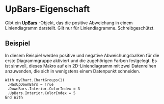 
# UpBars-Eigenschaft

Gibt ein  **[UpBars](635f449d-eb8b-2026-e1a7-9472f33641cc.md)** -Objekt, das die positive Abweichung in einem Liniendiagramm darstellt. Gilt nur für Liniendiagramme. Schreibgeschützt.


## Beispiel

In diesem Beispiel werden positive und negative Abweichungsbalken für die erste Diagrammgruppe aktiviert und die zugehörigen Farben festgelegt. Es ist sinnvoll, dieses Makro auf ein 2D-Liniendiagramm mit zwei Datenreihen anzuwenden, die sich in wenigstens einem Datenpunkt schneiden.


```
With myChart.ChartGroups(1) 
 .HasUpDownBars = True 
 .DownBars.Interior.ColorIndex = 3 
 .UpBars.Interior.ColorIndex = 5 
End With
```

